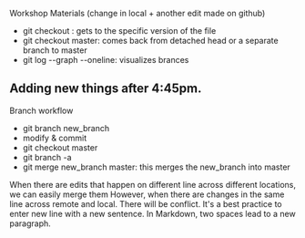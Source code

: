 Workshop Materials (change in local + another edit made on github)
- git checkout <hash> <filename>: gets to the specific version of the file
- git checkout master: comes back from detached head or a separate branch to master 
- git log --graph --oneline: visualizes brances

## Adding new things after 4:45pm. 

Branch workflow
- git branch new_branch
- modify & commit
- git checkout master
- git branch -a
- git merge new_branch master: this merges the new_branch into master

When there are edits that happen on different line across different locations, we can easily merge them
However, when there are changes in the same line across remote and local. There will be conflict. 
It's a best practice to enter new line with a new sentence.
In Markdown, two spaces lead to a new paragraph.


